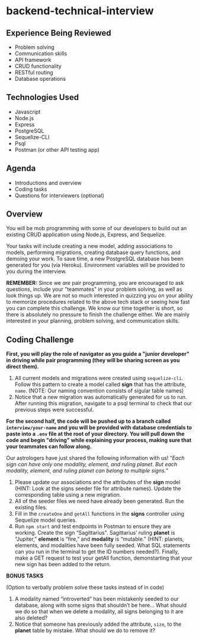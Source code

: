 # backend-technical-interview

## Experience Being Reviewed

- Problem solving
- Communication skills
- API framework
- CRUD functionality
- RESTful routing
- Database operations

## Technologies Used

- Javascript
- Node.js
- Express
- PostgreSQL
- Sequelize-CLI
- Psql
- Postman (or other API testing app)

## Agenda
- Introductions and overview
- Coding tasks
- Questions for interviewers (optional)

## Overview

You will be mob programming with some of our developers to build out an existing CRUD application using Node.js, Express, and Sequelize.

Your tasks will include creating a new model, adding associations to models, performing migrations, creating database query functions, and demoing your work. To save time, a new PostgreSQL database has been generated for you (via Heroku). Environment variables will be provided to you during the interview.

**REMEMBER:** Since we _are_ pair programming, you are encouraged to ask questions, include your "teammates" in your problem solving, as well as look things up. We are not so much interested in quizzing you on your ability to memorize procedures related to the above tech stack or seeing how fast you can complete this challenge. We know our time together is short, so there is absolutely no pressure to finish the challenge either. We are mainly interested in your planning, problem solving, and communication skills.

## Coding Challenge

**First, you will play the role of navigator as you guide a "junior developer" in driving while pair programming (they will be sharing screen as you direct them).**

1. All current models and migrations were created using `sequelize-cli`. Follow this pattern to create a model called **sign** that has the attribute, `name`. (NOTE: Our naming convention consists of sigular table names)
2. Notice that a new migration was automatically generated for us to run. After running this migration, navigate to a psql terminal to check that our previous steps were successful.

**For the second half, the code will be pushed up to a branch called `interview/your-name` and you will be provided with database credentials to paste into a `.env` file at the root of your directory. You will pull down the code and begin "driving" while explaining your process, making sure that your teammates can follow along.**

Our astrologers have just shared the following information with us! “*Each sign can have only one modality, element, and ruling planet. But each modality, element, and ruling planet can belong to multiple signs.*” 

1. Please update our associations and the attributes of the **sign** model (HINT: Look at the signs seeder file for attribute names). Update the corresponding table using a new migration.
2. All of the seeder files we need have already been generated. Run the existing files.
3. Fill in the `createOne` and `getAll` functions in the **signs** controller using Sequelize model queries.
4. Run `npm start` and test endpoints in Postman to ensure they are working. Create the sign “Sagittarius". Sagittarius’ ruling **planet** is “Jupiter,” **element** is “fire,” and **modality** is “mutable.” (HINT: planets, elements, and modalities have been fully seeded. What SQL statements can you run in the terminal to get the ID numbers needed?). Finally, make a GET request to test your getAll function, demonstarting that your new sign has been added to the return.

**BONUS TASKS**

(Option to verbally problem solve these tasks instead of in code)

1. A modality named “introverted” has been mistakenly seeded to our database, along with some signs that shouldn’t be here… What should we do so that when we delete a modality, all signs belonging to it are also deleted?
2. Notice that someone has previously added the attribute, `size`, to the **planet** table by mistake. What should we do to remove it?
